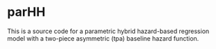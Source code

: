# parHH
This is a source code for a parametric hybrid hazard-based regression model with a two-piece asymmetric (tpa) baseline hazard function. 
